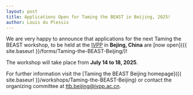 ```yaml
---
layout: post
title: Applications Open for Taming the BEAST in Beijing, 2025!
author: Louis du Plessis
---
```


We are very happy to announce that applications for the next Taming
the BEAST workshop, to be held at the [IVPP](http://www.ivpp.ac.cn/) in **Bejing, China** are
[now open]({{ site.baseurl }}/forms/Taming-the-BEAST-Beijing/)! 

The workshop will take place from **July 14 to 18, 2025**. 

For further information visit the [Taming the BEAST Beijing homepage]({{ site.baseurl }}/workshops/Taming-the-BEAST-Beijing) or contact the organizing committee at [ttb.beijing@ivpp.ac.cn](mailto:ttb.beijing@ivpp.ac.cn).

